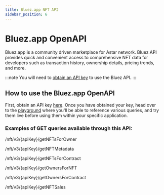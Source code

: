 ```yaml
---
title: Bluez.app NFT API
sidebar_position: 6
---
```


# Bluez.app OpenAPI

Bluez.app is a community driven marketplace for Astar network. Bluez API provides quick and convenient access to comprehensive NFT data for developers such as transaction history, ownership details, pricing trends, and more. 

:::note
You will need to [obtain an API key](https://docs.google.com/forms/d/e/1FAIpQLSf5Fa3Tapwakj5O--peMN9woGc54gXLyOXB1aSG5ewciT0FPQ/viewform) to use the Bluez API.
:::

## How to use the Bluez.app OpenAPI

First, obtain an API key [here](https://docs.google.com/forms/d/e/1FAIpQLSf5Fa3Tapwakj5O--peMN9woGc54gXLyOXB1aSG5ewciT0FPQ/viewform). Once you have obtained your key, head over to the [playground](https://api.bluez.app/api/#/) where you'll be able to reference various queries, and try them live before using them within your specific application.

### Examples of GET queries available through this API:

/nft/v3/{apiKey}/getNFTsForOwner

/nft/v3/{apiKey}/getNFTMetadata

/nft/v3/{apiKey}/getNFTsForContract

/nft/v3/{apiKey}/getOwnersForNFT

/nft/v3/{apiKey}/getOwnersForContract

/nft/v3/{apiKey}/getNFTSales
